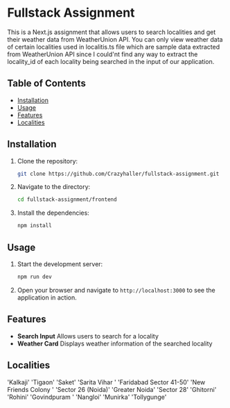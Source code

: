 # Fullstack Assignment

This is a Next.js assignment that allows users to search localities and get their weather data from WeatherUnion API.
You can only view weather data of certain localities used in localitis.ts file which are sample data extracted from WeatherUnion API since I could'nt find any way to extract the locality_id of each locality being searched in the input of our application.

## Table of Contents

- [Installation](#installation)
- [Usage](#usage)
- [Features](#features)
- [Localities](#localities)

## Installation

1. Clone the repository:

   ```sh
   git clone https://github.com/Crazyhaller/fullstack-assignment.git
   ```

2. Navigate to the directory:

   ```sh
   cd fullstack-assignment/frontend
   ```

3. Install the dependencies:

   ```sh
   npm install
   ```

## Usage

1. Start the development server:

   ```sh
   npm run dev
   ```

2. Open your browser and navigate to `http://localhost:3000` to see the application in action.

## Features

- **Search Input** Allows users to search for a locality
- **Weather Card** Displays weather information of the searched locality

## Localities

'Kalkaji'
'Tigaon'
'Saket'
'Sarita Vihar '
'Faridabad Sector 41-50'
'New Friends Colony '
'Sector 26 (Noida)'
'Greater Noida'
'Sector 28'
'Ghitorni'
'Rohini'
'Govindpuram '
'Nangloi'
'Munirka'
'Tollygunge'
